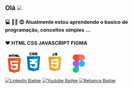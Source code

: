 

## Olá  <img src="https://github.com/everton-dgn/everton-dgn/blob/main/gif/Hi.gif?raw=true" width="30px">

### 💻 👩‍💻 😍 Atualmente estou aprendendo o  basico de programação, conceitos simples ...

### ❤ HTML  CSS  JAVASCRIPT  FIGMA

<p align="left">
<img src="https://github.com/Lucianevianagbi/Lucianevianagbi/blob/master/img/img1.png" width="60px"> <img src="https://github.com/Lucianevianagbi/Lucianevianagbi/blob/master/img/img2.png" width="60px"> <img src="https://github.com/Lucianevianagbi/Lucianevianagbi/blob/master/img/img3.png" width="70px"> <img src="https://github.com/Lucianevianagbi/Lucianevianagbi/blob/master/img/figma.png" width="80px">
<br> 
</p>

<a href="https://www.linkedin.com/in/luciane-viana/" target="blank"><img alt="Linkedin Badge" src="https://img.shields.io/badge/-Luciane%20Viana-563D7C?style=flat-square&logo=Linkedin&logoColor=white&link=https://www.linkedin.com/in/luciane-viana/"/></a>
<a href="https://www.youtube.com/channel/UCo4ROwwxi_KTCkA89N4CKyw" target="blank"><img alt="Youtube Badge" src="https://img.shields.io/badge/-Luciane%20Viana-563D7C?style=flat-square&logo=Youtube&logoColor=white&link=https://www.youtube.com/channel/UCo4ROwwxi_KTCkA89N4CKyw"/></a>
<a href="https://www.behance.net/lucianevianna" target="blank"><img alt="Behance Badge" src="https://img.shields.io/badge/-Luciane%20Viana-563D7C?style=flat-square&logo=Behance&logoColor=white&link=https://www.behance.net/luciane_viana"/></a>




